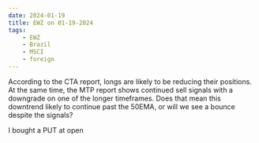 ```yaml
---
date: 2024-01-19
title: EWZ on 01-19-2024
tags: 
    - EWZ
    - Brazil
    - MSCI
    - foreign
---
```

<div class="post">
<snapshot-grid 
    :reports="['2024/01/18/CTA/EWZ', '2024/01/19/CTA/EWZ', '2024/01/19/MTP/EWZ']"
    chart="2024/01/19/Chart/EWZ"
/>
<p>
According to the CTA report, longs are likely to be reducing their positions.
At the same time, the MTP report shows continued sell signals with a downgrade on one of the longer timeframes.
Does that mean this downtrend likely to continue past the 50EMA, or will we see a bounce despite the signals? 
</p>
<p>
I bought a PUT at open
</p>
</div>